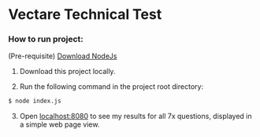 # Vectare Technical Test

### How to run project:

(Pre-requisite) [Download NodeJs](https://nodejs.org/en/download/)

1) Download this project locally.

2) Run the following command in the project root directory:

```bash
$ node index.js
```

3) Open [localhost:8080](http://localhost:8080) to see my results for all 7x questions, displayed in a simple web page view.
